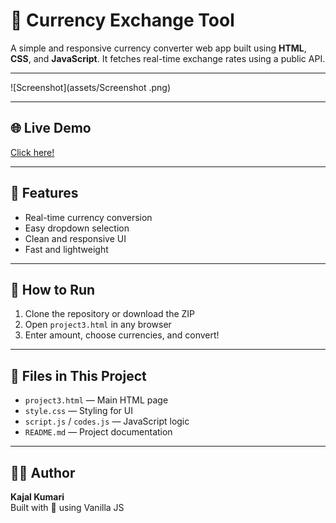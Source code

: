 # 💱 Currency Exchange Tool

A simple and responsive currency converter web app built using **HTML**, **CSS**, and **JavaScript**. It fetches real-time exchange rates using a public API.

---

![Screenshot](assets/Screenshot .png)

---

## 🌐 Live Demo

[Click here!](https://kajal-kumar1951.github.io/currency-exchane-tool/)

---

## 🔹 Features

- Real-time currency conversion
- Easy dropdown selection
- Clean and responsive UI
- Fast and lightweight

---

## 🚀 How to Run

1. Clone the repository or download the ZIP
2. Open `project3.html` in any browser
3. Enter amount, choose currencies, and convert!

---

## 📂 Files in This Project

- `project3.html` — Main HTML page
- `style.css` — Styling for UI
- `script.js` / `codes.js` — JavaScript logic
- `README.md` — Project documentation

---

## 🙋‍♀️ Author

**Kajal Kumari**  
Built with 💖 using Vanilla JS
